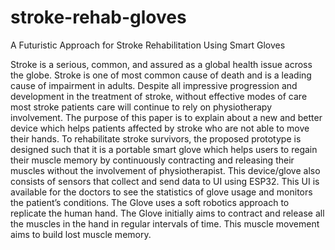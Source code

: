 # stroke-rehab-gloves
A Futuristic Approach for Stroke Rehabilitation Using Smart Gloves

Stroke is a serious, common, and assured as a global health issue across the 
globe. Stroke is one of most common cause of death and is a leading cause of impairment 
in adults. Despite all impressive progression and development in the treatment of stroke, 
without effective modes of care most stroke patients care will continue to rely on 
physiotherapy involvement. The purpose of this paper is to explain about a new and better
device which helps patients affected by stroke who are not able to move their hands. To 
rehabilitate stroke survivors, the proposed prototype is designed such that it is a portable 
smart glove which helps users to regain their muscle memory by continuously contracting 
and releasing their muscles without the involvement of physiotherapist. This device/glove 
also consists of sensors that collect and send data to UI using ESP32. This UI is available 
for the doctors to see the statistics of glove usage and monitors the patient’s conditions. The 
Glove uses a soft robotics approach to replicate the human hand. The Glove initially aims 
to contract and release all the muscles in the hand in regular intervals of time. This muscle 
movement aims to build lost muscle memory.

